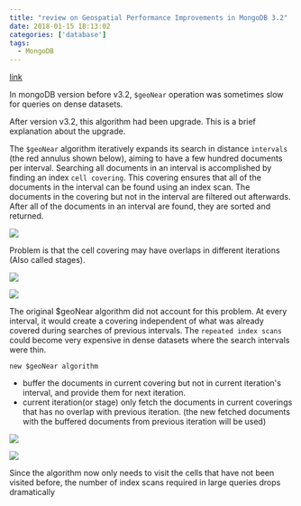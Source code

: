 ```yaml
---
title: "review on Geospatial Performance Improvements in MongoDB 3.2"
date: 2018-01-15 18:13:02
categories: ['database']
tags:
  - MongoDB
---
```

[link](https://www.mongodb.com/blog/post/geospatial-performance-improvements-in-mongodb-3-2)

In mongoDB version before v3.2, `$geoNear` operation was sometimes slow for queries on dense datasets.

After version v3.2, this algorithm had been upgrade. This is a brief explanation about the upgrade.

The `$geoNear` algorithm iteratively expands its search in distance `intervals` (the red annulus shown below), aiming to have a few hundred documents per interval. Searching all documents in an interval is accomplished by finding an index `cell covering`. This covering ensures that all of the documents in the interval can be found using an index scan. The documents in the covering but not in the interval are filtered out afterwards. After all of the documents in an interval are found, they are sorted and returned.
<!-- more -->
![](1.png)

Problem is that the cell covering may have overlaps in different iterations (Also called stages).

![](2.png)

![](3.png)

The original $geoNear algorithm did not account for this problem. At every interval, it would create a covering independent of what was already covered during searches of previous intervals. The `repeated index scans` could become very expensive in dense datasets where the search intervals were thin.

`new $geoNear algorithm`
- buffer the documents in current covering but not in current iteration's interval, and provide them for next iteration.
- current iteration(or stage) only fetch the documents in current coverings that has no overlap with previous iteration. (the new fetched documents with the buffered documents from previous iteration will be used)

![](4.png)

![](5.png)

Since the algorithm now only needs to visit the cells that have not been visited before, the number of index scans required in large queries drops dramatically
